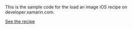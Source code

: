 This is the sample code for the load an image iOS recipe on developer.xamarin.com.

[See the recipe](http://developer.xamarin.com/recipes/ios/standard_controls/image_view/load_an_image/)
